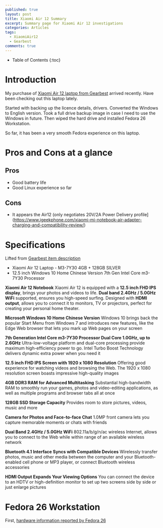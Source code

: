 ```yaml
---
published: true
layout: post
title: Xiaomi Air 12 Summary
excerpt: Summary page for Xiaomi Air 12 investigations
categories: Articles
tags:
  - XiaomiAir12
  - Gearbest
comments: true
---
```


* Table of Contents
{:toc}

# Introduction

My purchase of [Xiaomi Air 12 laptop from Gearbest](https://www.gearbest.com/laptops/pp_416105.html) arrived recently. Have been checking out this laptop lately.

Started with backing up the licence details, drivers. Converted the Windows to English version. Took a full drive backup image in case I need to use the Windows in future. Then wiped the hard drive and installed Fedora 26 Workstation.

So far, it has been a very smooth Fedora experience on this laptop.

# Pros and Cons at a glance

## Pros
* Good battery life
* Good Linux experience so far

## Cons
* It appears the Air12 (only negotiates 20V/2A Power Delivery profile](https://www.igeekphone.com/xiaomi-mi-notebook-air-adapter-charging-and-compatibility-review/)

# Specifications

Lifted from [Gearbest item description](https://www.gearbest.com/laptops/pp_416105.html)

* Xiaomi Air 12 Laptop  -  M3-7Y30 4GB + 128GB  SILVER
* 12.5 inch Windows 10 Home Chinese Version 7th Gen Intel Core m3-7Y30 Processor

**Xiaomi Air 12 Notebook**
Xiaomi Air 12 is equipped with a **12.5 inch FHD IPS display**, brings your photos and videos to life. **Dual band 2.4GHz / 5.0GHz WiFi** supported, ensures you high-speed surfing. Designed with **HDMI output**, allows you to connect it to monitors, TV or projectors, perfect for creating your personal home theater.

**Microsoft Windows 10 Home Chinese Version**
Windows 10 brings back the popular Start Menu from Windows 7 and introduces new features, like the Edge Web browser that lets you mark up Web pages on your screen

**7th Generation Intel Core m3-7Y30 Processor Dual Core 1.0GHz, up to 2.6GHz**
Ultra-low-voltage platform and dual-core processing provide maximum high-efficiency power to go. Intel Turbo Boost Technology delivers dynamic extra power when you need it

**12.5 inch FHD IPS Screen with 1920 x 1080 Resolution**
Offering good experience for watching videos and browsing the Web. The 1920 x 1080 resolution screen boasts impressive high-quality images

**4GB DDR3 RAM for Advanced Multitasking**
Substantial high-bandwidth RAM to smoothly run your games, photos and video-editing applications, as well as multiple programs and browser tabs all at once

**128GB SSD Storage Capacity**
Provides room to store pictures, videos, music and more

**Camera for Photos and Face-to-face Chat**
1.0MP front camera lets you capture memorable moments or chats with friends

**Dual Band 2.4GHz / 5.0GHz WiFi**
802.11a/b/g/n/ac wireless Internet, allows you to connect to the Web while within range of an available wireless network

**Bluetooth 4.1 Interface Syncs with Compatible Devices**
Wirelessly transfer photos, music and other media between the computer and your Bluetooth-enabled cell phone or MP3 player, or connect Bluetooth wireless accessories

**HDMI Output Expands Your Viewing Options**
You can connect the device to an HDTV or high-definition monitor to set up two screens side by side or just enlarge pictures




# Fedora 26 Workstation

First, [hardware information reported by Fedora 26](Xiaomi-Air12-Hardware.html)
